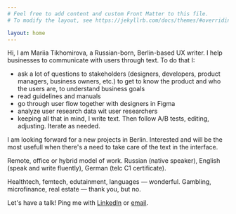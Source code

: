 ```yaml
---
# Feel free to add content and custom Front Matter to this file.
# To modify the layout, see https://jekyllrb.com/docs/themes/#overriding-theme-defaults

layout: home
---
```


Hi, I am Mariia Tikhomirova, a Russian-born, Berlin-based UX writer. I help businesses to communicate with users through text. To do that I:
- ask a lot of questions to stakeholders (designers, developers, product managers, business owners, etc.) to get to know the product and who the users are, to understand business goals
- read guidelines and manuals
- go through user flow together with designers in Figma
- analyze user research data wit user researchers
- keeping all that in mind, I write text. Then follow A/B tests, editing, adjusting. Iterate as needed.

I am looking forward for a new projects in Berlin. Interested and will be the most usefull when there's a need to take care of the text in the interface.

Remote, office or hybrid model of work. Russian (native speaker), English (speak and write fluently), German (telc C1 certificate).

Healthtech, femtech, edutainment, languages — wonderful. Gambling, microfinance, real estate — thank you, but no.

Let's have a talk! Ping me with [LinkedIn](https://www.linkedin.com/in/mariiatikhomirova/) or [email](mailto:uxwrtr@gmail.com).